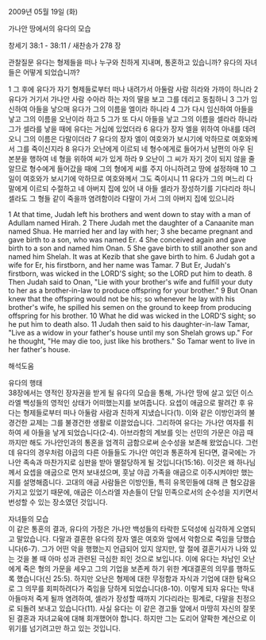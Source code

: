 2009년 05월 19일 (화)

가나안 땅에서의 유다의 모습



창세기 38:1 - 38:11 / 새찬송가 278 장


관찰질문
유다는 형제들을 떠나 누구와 친하게 지내며, 통혼하고 있습니까?
유다의 자녀들은 어떻게 되었습니까?

1 그 후에 유다가 자기 형제들로부터 떠나 내려가서 아둘람 사람 히라와 가까이 하니라 2 유다가 거기서 가나안 사람 수아라 하는 자의 딸을 보고 그를 데리고 동침하니 3 그가 임신하여 아들을 낳으매 유다가 그의 이름을 엘이라 하니라 4 그가 다시 임신하여 아들을 낳고 그의 이름을 오난이라 하고 5 그가 또 다시 아들을 낳고 그의 이름을 셀라라 하니라 그가 셀라를 낳을 때에 유다는 거십에 있었더라 6 유다가 장자 엘을 위하여 아내를 데려오니 그의 이름은 다말이더라 7 유다의 장자 엘이 여호와가 보시기에 악하므로 여호와께서 그를 죽이신지라 8 유다가 오난에게 이르되 네 형수에게로 들어가서 남편의 아우 된 본분을 행하여 네 형을 위하여 씨가 있게 하라 9 오난이 그 씨가 자기 것이 되지 않을 줄 알므로 형수에게 들어갔을 때에 그의 형에게 씨를 주지 아니하려고 땅에 설정하매 10 그 일이 여호와가 보시기에 악하므로 여호와께서 그도 죽이시니 11 유다가 그의 며느리 다말에게 이르되 수절하고 네 아버지 집에 있어 내 아들 셀라가 장성하기를 기다리라 하니 셀라도 그 형들 같이 죽을까 염려함이라 다말이 가서 그의 아버지 집에 있으니라  

1 At that time, Judah left his brothers and went down to stay with a man of Adullam named Hirah. 2 There Judah met the daughter of a Canaanite man named Shua. He married her and lay with her; 3 she became pregnant and gave birth to a son, who was named Er. 4 She conceived again and gave birth to a son and named him Onan. 
5 She gave birth to still another son and named him Shelah. It was at Kezib that she gave birth to him. 6 Judah got a wife for Er, his firstborn, and her name was Tamar. 
7 But Er, Judah's firstborn, was wicked in the LORD'S sight; so the LORD put him to death. 8 Then Judah said to Onan, "Lie with your brother's wife and fulfill your duty to her as a brother-in-law to produce offspring for your brother." 9 But Onan knew that the offspring would not be his; so whenever he lay with his brother's wife, he spilled his semen on the ground to keep from producing offspring for his brother. 10 What he did was wicked in the LORD'S sight; so he put him to death also. 
11 Judah then said to his daughter-in-law Tamar, "Live as a widow in your father's house until my son Shelah grows up." For he thought, "He may die too, just like his brothers." So Tamar went to live in her father's house.

해석도움





유다의 행태  
38장에서는 영적인 장자권을 받게 될 유다의 모습을 통해, 가나안 땅에 살고 있던 이스라엘 백성들의 영적인 상태가 어떠했는지를 보여줍니다. 요셉이 애굽으로 팔려간 후 유다는 형제들로부터 떠나 아둘람 사람과 친하게 지냈습니다(1). 이와 같은 이방인과의 불경건한 교제는 그를 불경건한 생활로 이끌었습니다. 그리하여 유다는 가나안 여자를 취하여 세 아들을 낳게 되었습니다(2-4). 아브라함의 계보를 잇는 선민의 가문은 야곱 때까지만 해도 가나안인과의 통혼을 엄격히 금함으로써 순수성을 보존해 왔었습니다. 그런데 유다의 경우처럼 야곱의 다른 아들들도 가나안 여인과 통혼하게 된다면, 결국에는 가나안 족속과 마찬가지로 심판을 받아 멸절당하게 될 것입니다(15:16). 이것은 왜 하나님께서 요셉을 애굽으로 먼저 보내셨으며, 훗날 야곱 가족을 애굽으로 이주시켜야만 했는지를 설명해줍니다. 고대의 애굽 사람들은 이방인들, 특히 유목민들에 대해 큰 혐오감을 가지고 있었기 때문에, 애굽은 이스라엘 자손들이 단일 민족으로서의 순수성을 지키면서 번성할 수 있는 장소였던 것입니다.        

자녀들의 모습  
이 같은 통혼의 결과, 유다의 가정은 가나안 백성들의 타락한 도덕성에 심각하게 오염되고 말았습니다. 다말과 결혼한 유다의 장자 엘은 여호와 앞에서 악함으로 죽임을 당했습니다(6-7). 그가 어떤 악을 행했는지 언급되어 있지 않지만, 앞 절에 결혼기사가 나와 있는 것을 볼 때 아마 성과 관련된 극심한 죄인 것으로 보입니다. 이에 유다는 차남인 오난에게 죽은 형의 가문을 세우고 그의 기업을 보존케 하기 위한 계대결혼의 의무를 행하도록 했습니다(신 25:5). 하지만 오난은 형제에 대한 무정함과 자식과 기업에 대한 탐욕으로 그 의무를 회피하려다가 죽임을 당하게 되었습니다(8-10). 이렇게 되자 유다는 막내아들마저 죽게 될까 염려하여, 셀라가 장성할 때까지 기다리라는 핑계로, 다말을 친정으로 되돌려 보내고 있습니다(11). 사실 유다는 이 같은 경고들 앞에서 마땅히 자신의 잘못된 결혼과 자녀교육에 대해 회개했어야 합니다. 하지만 그는 도리어 얄팍한 계산으로 이 위기를 넘기려고만 하고 있는 것입니다.